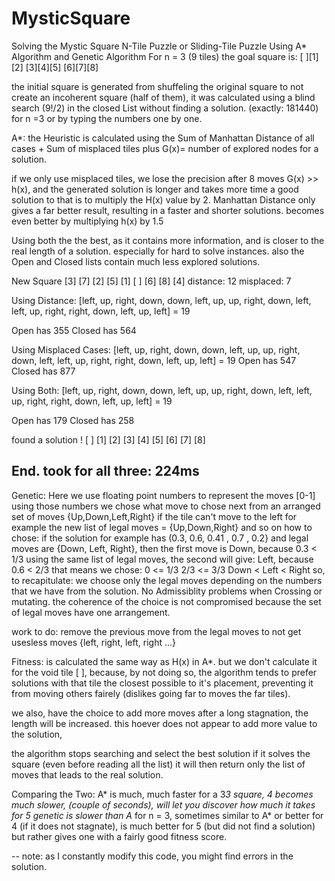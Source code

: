 # MysticSquare
Solving the Mystic Square N-Tile Puzzle or Sliding-Tile Puzzle Using A* Algorithm and Genetic Algorithm
For n = 3 (9 tiles)
the goal square is:
[ ][1][2]
[3][4][5]
[6][7][8]


the initial square is generated from shuffeling the original square to not create an incoherent square (half of them),
it was calculated using a blind search (9!/2) in the closed List without finding a solution. (exactly: 181440) for n =3
or by typing the numbers one by one.

A*: the Heuristic is calculated using the Sum of Manhattan Distance of all cases + Sum of misplaced tiles
plus G(x)= number of explored nodes for a solution.

if we only use misplaced tiles, we lose the precision after 8 moves G(x) >> h(x), and the generated solution is longer and takes more time
a good solution to that is to multiply the H(x) value by 2.
Manhattan Distance only gives a far better result, resulting in a faster and shorter solutions.
becomes even better by multiplying h(x) by 1.5

Using both the the best, as it contains more information, and is closer to the real length of a solution.
especially for hard to solve instances.
also the Open and Closed lists contain much less explored solutions.

New Square
 [3] [7] [2]
 [5] [1] [ ]
 [6] [8] [4]
distance: 12 misplaced: 7

Using Distance: 
[left, up, right, down, down, left, up, up, right, down, left, left, up, right, right, down, left, up, left] = 19

Open has 355
Closed has 564

Using Misplaced Cases:
[left, up, right, down, down, left, up, up, right, down, left, left, up, right, right, down, left, up, left] = 19
Open has 547
Closed has 877

Using Both:
[left, up, right, down, down, left, up, up, right, down, left, left, up, right, right, down, left, up, left] = 19

Open has 179
Closed has 258

found a solution !
 [ ] [1] [2]
 [3] [4] [5]
 [6] [7] [8]

End. 
took for all three: 224ms
---------------------



Genetic: 
Here we use floating point numbers to represent the moves [0-1]
using those numbers we chose what move to chose next from an arranged set of moves {Up,Down,Left,Right}
if the tile can't move to the left for example the new list of legal moves = {Up,Down,Right} and so on
how to chose: if the solution for example has (0.3, 0.6, 0.41 , 0.7 , 0.2}
and legal moves are {Down, Left, Right}, then the first move is Down, because  0.3 < 1/3
using the same list of legal moves, the second will give: Left, because  0.6 < 2/3
that means we chose:
0 <=          1/3      2/3        <= 3/3
       Down   <  Left   <  Right
so, to recapitulate: 
we choose only the legal moves depending on the numbers that we have from the solution.
No Admissiblity problems when Crossing or mutating.
the coherence of the choice is not compromised because the set of legal moves have one arrangement.

work to do: remove the previous move from the legal moves to not get usesless moves {left, right, left, right ...}

Fitness:
is calculated the same way as H(x) in A*.
but we don't calculate it for the void tile [ ], 
because, by not doing so, the algorithm tends to prefer solutions with that tile the closest possible to it's placement,
preventing it from moving others fairely (dislikes going far to moves the far tiles).

we also, have the choice to add more moves after a long stagnation, 
the length will be increased. this hoever does not appear to add more value to the solution,

the algorithm stops searching and select the best solution if it solves the square (even before reading all the list)
it will then return only the list of moves that leads to the real solution.



Comparing the Two:
  A* is much, much faster for a 3*3 square, 4 becomes much slower, (couple of seconds),
  will let you discover how much it takes for 5
  genetic is slower than A* for n = 3, sometimes similar to A* or better for 4 (if it does not stagnate),
  is much better for 5 (but did not find a solution) but rather gives one with a fairly good fitness score.
  
  
  
  
  
-- note: as I constantly modify this code, you might find errors in the solution.
